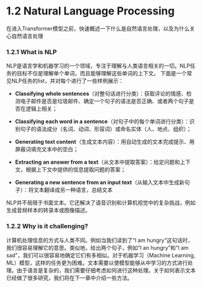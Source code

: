 # 1.2 Natural Language Processing

在进入Transformer模型之前，快速概述一下什么是自然语言处理，以及为什么关心自然语言处理

### 1.2.1 What is NLP
NLP是语言学和机器学习的一个领域，专注于理解与人类语言相关的一切。NLP任务的目标不仅是理解单个单词，而且能够理解这些单词的上下文。
下面是一个常见NLP任务的list，并对每个进行了一些样例展示：
* **Classifying whole sentences**（对整句话进行分类）：获取评论的情感、检测电子邮件是否是垃圾邮件、确定一个句子的语法是否正确、或者两个句子是否在逻辑上相关；

* **Classifying each word in a sentence**（对句子中的每个单词进行分类）：识别句子的语法成分（名词、动词、形容词）或命名实体（人、地点、组织）；

* **Generating text content**（生成文本内容）：用自动生成的文本完成提示、用屏蔽词填充文本中的空白；

* **Extracting an answer from a text**（从文本中提取答案）：给定问题和上下文，根据上下文中提供的信息提取问题的答案；

* **Generating a new sentence from an input text**（从输入文本中生成新句子）：将文本翻译成另一种语言，总结文本

NLP并不局限于书面文本。它还解决了语音识别和计算机视觉中的复杂挑战，例如生成音频样本的转录本或图像描述。

### 1.2.2 Why is it challenging?
计算机处理信息的方式与人类不同。例如当我们读到了“I am hungry”这句话时，我们很容易理解它的意思。类似地，给出两个句子，例如“I an hungry”和“I am sad”，我们可以很容易地确定它们有多相似。对于机器学习（Machine Learning, ML）模型，这样的任务更为困难。文本需要以使模型能够从中学习的方式进行处理。由于语言是复杂的，我们需要仔细考虑如何进行这种处理。关于如何表示文本已经做了很多研究，我们将在下一章中介绍一些方法。